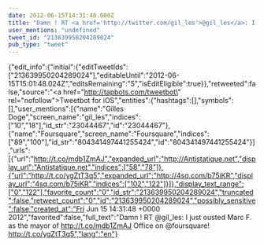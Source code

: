 ```yaml
---
date: 2012-06-15T14:31:48.000Z
title: "Damn ! RT <a href='http://twitter.com/gil_les'>@gil_les</a>: I just ousted Marc F. as the mayor of http://t.co/mdb1ZmAJ Office on <a href='http://twitter.com/foursquare'>@foursquare</a>! http://t.co/ygZtT3q5″"
user_mentions: "undefined"
tweet_id: "213639950204289024"
pub_type: "tweet"
---
```

{"edit_info":{"initial":{"editTweetIds":["213639950204289024"],"editableUntil":"2012-06-15T15:01:48.024Z","editsRemaining":"5","isEditEligible":true}},"retweeted":false,"source":"<a href=\"http://tapbots.com/tweetbot\" rel=\"nofollow\">Tweetbot for iOS</a>","entities":{"hashtags":[],"symbols":[],"user_mentions":[{"name":"Gilles Doge","screen_name":"gil_les","indices":["10","18"],"id_str":"23044467","id":"23044467"},{"name":"Foursquare","screen_name":"Foursquare","indices":["89","100"],"id_str":"804341497441255424","id":"804341497441255424"}],"urls":[{"url":"http://t.co/mdb1ZmAJ","expanded_url":"http://Antistatique.net","display_url":"Antistatique.net","indices":["58","78"]},{"url":"http://t.co/ygZtT3q5","expanded_url":"http://4sq.com/b75iKR","display_url":"4sq.com/b75iKR","indices":["102","122"]}]},"display_text_range":["0","122"],"favorite_count":"0","id_str":"213639950204289024","truncated":false,"retweet_count":"0","id":"213639950204289024","possibly_sensitive":false,"created_at":"Fri Jun 15 14:31:48 +0000 2012","favorited":false,"full_text":"Damn ! RT @gil_les: I just ousted Marc F. as the mayor of http://t.co/mdb1ZmAJ Office on @foursquare! http://t.co/ygZtT3q5","lang":"en"}
